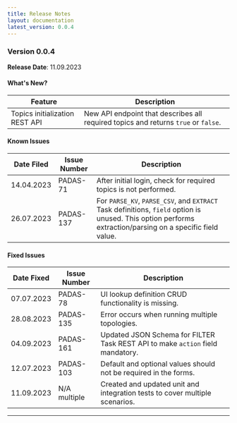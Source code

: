 ```yaml
---
title: Release Notes
layout: documentation
latest_version: 0.0.4
---
```


### Version 0.0.4

**Release Date**: 11.09.2023

#### What's New?

| Feature                         | Description |
| ----------------------          | ----------------------       
| Topics initialization REST API  | New API endpoint that describes all required topics and returns `true` or `false`.


#### Known Issues

| Date Filed    | Issue Number      | Description |
| ------------- | ----------------  | ----------------------       
| 14.04.2023    | PADAS-71	        | After initial login, check for required topics is not performed. 
| 26.07.2023    | PADAS-137	        | For `PARSE_KV`, `PARSE_CSV`, and `EXTRACT` Task definitions, `field` option is unused.  This option performs extraction/parsing on a specific field value. 


#### Fixed Issues

| Date Fixed    | Issue Number      | Description |
| ------------- | ----------------  | ----------------------       
| 07.07.2023    | PADAS-78	        | UI lookup definition CRUD functionality is missing.
| 28.08.2023    | PADAS-135         | Error occurs when running multiple topologies.
| 04.09.2023    | PADAS-161         | Updated JSON Schema for FILTER Task REST API to make `action` field mandatory.
| 12.07.2023    | PADAS-103	        | Default and optional values should not be required in the forms.
| 11.09.2023    | N/A multiple      | Created and updated unit and integration tests to cover multiple scenarios.

---
